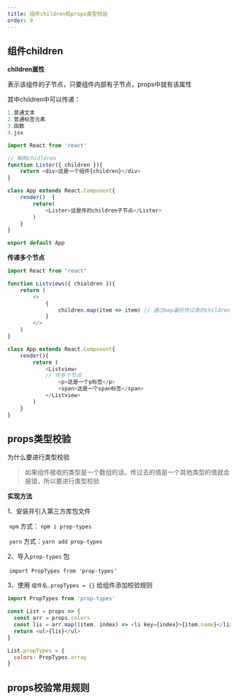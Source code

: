 ```yaml
---
title: 组件children和props类型校验
order: 9
---
```


## 组件children

**children属性**

表示该组件的子节点，只要组件内部有子节点，props中就有该属性

其中children中可以传递：

```js
1.普通文本
2.普通标签元素
3.函数
4.jsx

import React from 'react'

// 解构chidldren
function Lister({ children }){
    return <div>这是一个组件{children}</div>
}

class App extends React.Component{
    render()  {
        return(
            <Lister>这是传的children子节点</Lister>
        )
    }
}

export default App
```

**传递多个节点**

```js
import React from "react"

function Listviews({ chialdren }){
    return (
        <>
            {
                children.map(item => item) // 通过map遍历传过来的children
            }
        </>
    )
}

class App extends React.Component{
    render(){
        return (
            <Listview>
            // 传多个节点
                <p>这是一个p标签</p>
                <span>这是一个span标签</span>
            </Listview>
        )
    }
}
```


## props类型校验

为什么要进行类型校验

> 如果组件接收的类型是一个数组的话，传过去的值是一个其他类型的值就会报错，所以要进行类型校验

**实现方法**

1、安装并引入第三方库包文件

​	``npm`` 方式：  ``npm i prop-types``

​	``yarn`` 方式：``yarn add prop-types``



2、导入`prop-types` 包

​	``import PropTypes from 'prop-types'``



3、使用 `组件名.propTypes = {}` 给组件添加校验规则

```js
import PropTypes from 'prop-types'

const List = props => {
  const arr = props.colors
  const lis = arr.map((item, index) => <li key={index}>{item.name}</li>)
  return <ul>{lis}</ul>
}

List.propTypes = {
  colors: PropTypes.array
} 
```



## props校验常用规则     











